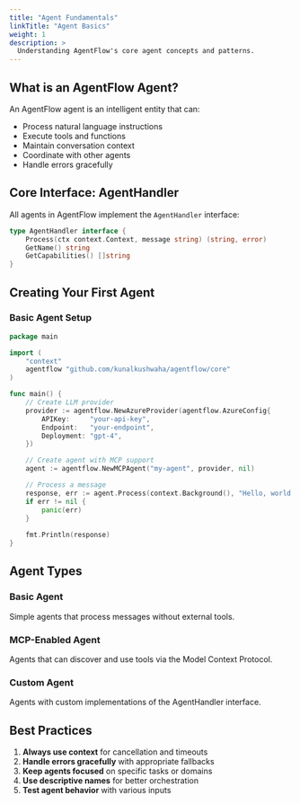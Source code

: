```yaml
---
title: "Agent Fundamentals"
linkTitle: "Agent Basics"
weight: 1
description: >
  Understanding AgentFlow's core agent concepts and patterns.
---
```


## What is an AgentFlow Agent?

An AgentFlow agent is an intelligent entity that can:

- Process natural language instructions
- Execute tools and functions
- Maintain conversation context
- Coordinate with other agents
- Handle errors gracefully

## Core Interface: AgentHandler

All agents in AgentFlow implement the `AgentHandler` interface:

```go
type AgentHandler interface {
    Process(ctx context.Context, message string) (string, error)
    GetName() string
    GetCapabilities() []string
}
```

## Creating Your First Agent

### Basic Agent Setup

```go
package main

import (
    "context"
    agentflow "github.com/kunalkushwaha/agentflow/core"
)

func main() {
    // Create LLM provider
    provider := agentflow.NewAzureProvider(agentflow.AzureConfig{
        APIKey:     "your-api-key",
        Endpoint:   "your-endpoint",
        Deployment: "gpt-4",
    })

    // Create agent with MCP support
    agent := agentflow.NewMCPAgent("my-agent", provider, nil)

    // Process a message
    response, err := agent.Process(context.Background(), "Hello, world!")
    if err != nil {
        panic(err)
    }
    
    fmt.Println(response)
}
```

## Agent Types

### Basic Agent
Simple agents that process messages without external tools.

### MCP-Enabled Agent
Agents that can discover and use tools via the Model Context Protocol.

### Custom Agent
Agents with custom implementations of the AgentHandler interface.

## Best Practices

1. **Always use context** for cancellation and timeouts
2. **Handle errors gracefully** with appropriate fallbacks
3. **Keep agents focused** on specific tasks or domains
4. **Use descriptive names** for better orchestration
5. **Test agent behavior** with various inputs